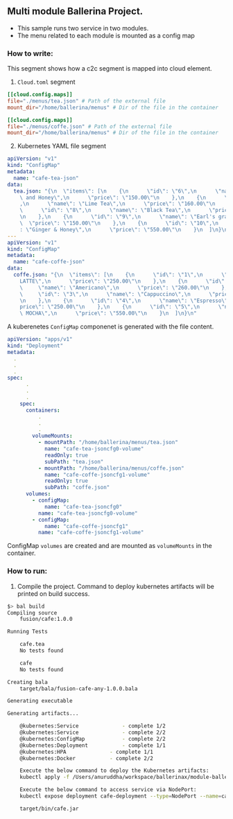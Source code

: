 ##  Multi module Ballerina Project.

- This sample runs two service in two modules.
- The menu related to each module is mounted as a config map   

### How to write:
This segment shows how a c2c segment is mapped into cloud element. 

1. `Cloud.toml` segment
```toml
[[cloud.config.maps]]
file="./menus/tea.json" # Path of the external file 
mount_dir="/home/ballerina/menus" # Dir of the file in the container

[[cloud.config.maps]]
file="./menus/coffe.json" # Path of the external file 
mount_dir="/home/ballerina/menus" # Dir of the file in the container

```

2. Kubernetes YAML file segment
```yaml
apiVersion: "v1"
kind: "ConfigMap"
metadata:
  name: "cafe-tea-json"
data:
  tea.json: "{\n  \"items\": [\n    {\n      \"id\": \"6\",\n      \"name\": \"Ginger\
    \ and Honey\",\n      \"price\": \"150.00\"\n    },\n    {\n      \"id\": \"7\"\
    ,\n      \"name\": \"Lime Tea\",\n      \"price\": \"160.00\"\n    },\n    {\n\
    \      \"id\": \"8\",\n      \"name\": \"Black Tea\",\n      \"price\": \"100.00\"\
    \n    },\n    {\n      \"id\": \"9\",\n      \"name\": \"Earl's gray\",\n    \
    \  \"price\": \"150.00\"\n    },\n    {\n      \"id\": \"10\",\n      \"name\"\
    : \"Ginger & Honey\",\n      \"price\": \"550.00\"\n    }\n  ]\n}\n"
---
apiVersion: "v1"
kind: "ConfigMap"
metadata:
  name: "cafe-coffe-json"
data:
  coffe.json: "{\n  \"items\": [\n    {\n      \"id\": \"1\",\n      \"name\": \"\
    LATTE\",\n      \"price\": \"250.00\"\n    },\n    {\n      \"id\": \"2\",\n \
    \     \"name\": \"Americano\",\n      \"price\": \"260.00\"\n    },\n    {\n \
    \     \"id\": \"3\",\n      \"name\": \"Cappuccino\",\n      \"price\": \"300.00\"\
    \n    },\n    {\n      \"id\": \"4\",\n      \"name\": \"Espresso\",\n      \"\
    price\": \"250.00\"\n    },\n    {\n      \"id\": \"5\",\n      \"name\": \"CAFÉ\
    \ MOCHA\",\n      \"price\": \"550.00\"\n    }\n  ]\n}\n"
  ```

   A kuberenetes `ConfigMap` componenet is generated with the file content.

```yaml
apiVersion: "apps/v1"
kind: "Deployment"
metadata:
  .
  .
  .
spec:
      .
      .
      .
    spec:
      containers:
          .
          .
          .
        volumeMounts:
          - mountPath: "/home/ballerina/menus/tea.json"
            name: "cafe-tea-jsoncfg0-volume"
            readOnly: true
            subPath: "tea.json"
          - mountPath: "/home/ballerina/menus/coffe.json"
            name: "cafe-coffe-jsoncfg1-volume"
            readOnly: true
            subPath: "coffe.json"
      volumes:
        - configMap:
            name: "cafe-tea-jsoncfg0"
          name: "cafe-tea-jsoncfg0-volume"
        - configMap:
            name: "cafe-coffe-jsoncfg1"
          name: "cafe-coffe-jsoncfg1-volume"
```
	  
  ConfigMap `volumes` are created and are mounted as `volumeMounts` in the container.


### How to run:

1. Compile the project. Command to deploy kubernetes artifacts will be printed on build success.
```bash
$> bal build
Compiling source
	fusion/cafe:1.0.0

Running Tests

	cafe.tea
	No tests found

	cafe
	No tests found

Creating bala
	target/bala/fusion-cafe-any-1.0.0.bala

Generating executable

Generating artifacts...

	@kubernetes:Service 			 - complete 1/2
	@kubernetes:Service 			 - complete 2/2
	@kubernetes:ConfigMap 			 - complete 2/2
	@kubernetes:Deployment 			 - complete 1/1
	@kubernetes:HPA 			 - complete 1/1
	@kubernetes:Docker 			 - complete 2/2

	Execute the below command to deploy the Kubernetes artifacts:
	kubectl apply -f /Users/anuruddha/workspace/ballerinax/module-ballerina-c2c/samples/sample7/target/kubernetes/cafe

	Execute the below command to access service via NodePort:
	kubectl expose deployment cafe-deployment --type=NodePort --name=cafe-svc-local

	target/bin/cafe.jar
```

